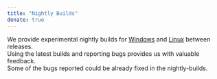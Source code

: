 ```yaml
---
title: "Nightly Builds"
donate: true
---
```

<p>We provide experimental nightly builds for <a href="https://build.openmodelica.org/omc/builds/windows/nightly-builds/" target="_blank">Windows</a> and&nbsp;<a href="/download/download-linux" target="_self">Linux</a> between releases.<br />Using the latest builds and reporting bugs provides us with valuable feedback.<br />Some of the bugs reported could be already fixed in the nightly-builds.</p>
